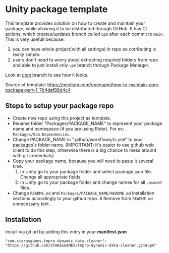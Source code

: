 # Unity package template
This template provides solution on how to create and maintain your package, while allowing it to be distributed through GitHub.
It has CI actions, which creates/updates branch called `upm` after each commit to `main`.
This is very usefull because:
1. you can have whole project(with all settings) in repo so cotributing is really simple. 
2. users don't need to worry about extracting required folders from repo and able to just install only `upm` branch through Package Manager.

Look at [upm](https://github.com/STARasGAMES/Unity-package-repo-setup-template/tree/upm) branch to see how it looks.

Source of template: https://medium.com/openupm/how-to-maintain-upm-package-part-1-7b4daf88d4c4

## Steps to setup your package repo

* Create new repo using this project as template.
* Rename folder "Packages/PACKAGE_NAME" to represent your package name and namespace (if you are using Rider). For ex: `Packages/SaG.Dependencies`.
* Change PACKAGE_NAME in ".github/workflows/ci.yml" to your packages's folder name.
(IMPORTANT: it's easier to use github web client to do this step, otherwise there is a big chance to mess around with git credentials)
* Copy your package name, because you will need to paste it several time.
  1. In Unity go to your package folder and select package.json file. Change all appropriate fields.
  2. In Unity go to your package folder and change names for all `.asmdef` files.
* Change `README.md` and `Packages/PACKAGE_NAME/README.md` installation sections accordingly to your github repo.
8 Remove from `README.md` unnecessary text .

## Installation
Install via git url by adding this entry in your **manifest.json**

`"com.starasgames.tmpro-dynamic-data-cleaner": "https://github.com/STARasGAMES/tmpro-dynamic-data-cleaner.git#upm"`

